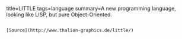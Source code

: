 title=LITTLE
tags=language
summary=A new programming language, looking like LISP, but pure Object-Oriented.
~~~~~~

[Source](http://www.thalion-graphics.de/little/)

